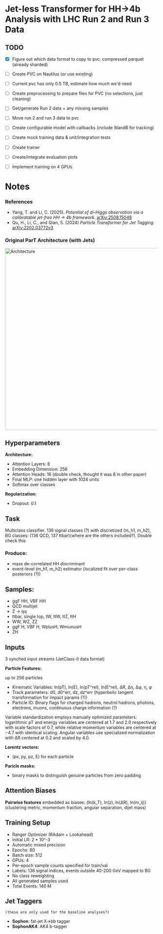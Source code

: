 # Jet-less Transformer for HH->4b Analysis with LHC Run 2 and Run 3 Data

## TODO

- [x] Figure out which data format to copy to pvc: compressed parquet (already sharded)
- [ ] Create PVC on Nautilus (or use existing)
- [ ] Current pvc has only 0.5 TB, estimate how much we'd need
- [ ] Create preprocessing to prepare files for PVC (no selections, just cleaning)
- [ ] Get/generate Run 2 data + any missing samples
- [ ] Move run 2 and run 3 data to pvc
- [ ] Create configurable model with callbacks (include WandB for tracking)
- [ ] Create mock training data & unit/integration tests
- [ ] Create trainer
- [ ] Create/integrate evaluation plots
- [ ] Implement training on 4 GPUs



# Notes

### References

- Yang, T. and Li, C. (2025). *Potential of di-Higgs observation via a calibratable jet-free HH → 4b framework*. [arXiv:2508.15048](https://arxiv.org/pdf/2508.15048)
- Qu, H., Li, C., and Qian, S. (2024) *Particle Transformer for Jet Tagging*. [arXiv:2202.03772v3](https://arxiv.org/pdf/2202.03772)

### Original ParT Architecture (with Jets)

<img src="figures/arch.png" alt="Architecture" width="600" title="Architecture diagram">

## Hyperparameters

**Architecture:**
 * Attention Layers: 8 
 * Embedding Dimension: 256
 * Attention Heads: 16 (double check, thought it was 8 in other paper)
 * Final MLP: one hidden layer with 1024 units
 * Softmax over classes

 **Regularization:** 
 * Dropout: 0.1

 ## Task

Multiclass classifier. 136 signal classes (?) with discretized (m_h1, m_h2), BG classes: (136 QCD, 137 ttbar)(where are the others included?). Double check this 
 
 ### Produce: 
 * mass de-correlated HH discriminant
 * event-level (m_h1, m_h2) estimator (localized fit over per-class posteriors (?))

 ## Samples:

 * ggF HH, VBF HH
 * QCD multijet
 * Z -> qq
 * ttbar, single top, tW, ttW, ttZ, ttH
 * WW, WZ, ZZ
 * ggF H, VBF H, WplusH, WmiunusH
 * ZH

 ## Inputs 
3 synched input streams (JetClass-II data format)

 **Particle Features:**

 up to 256 particles
  * Kinematic Variables:  ln(pT), ln(E), ln(pT^rel), ln(E^rel), ∆R, ∆η, ∆φ, η, φ
  * Track parameters: d0, d0^err, dz, dz^err  (hyperbolic tangent transformation for impact params (?))
  * Particle ID: Binary flags for charged hadrons, neutrol hadrons, photons, electrons, muons, continuous charge information (?)

Variable standardization employs manually optimized parameters: logarithmic pT and energy variables are centered at 1.7 and 2.0 respectively with scale factors of 0.7, while relative momentum variables are centered at −4.7 with identical scaling. Angular variables use specialized normalization with ∆R centered at 0.2 and scaled by 4.0.

**Lorentz vectors:**
 * (px, py, pz, E) for each particle

**Paricle masks:**
 * binary masks to distinguish genuine particles from zero padding

 ## Attention Biases
 **Pairwise features** embedded as biases: {ln(k_T), ln(z), ln(∆R), ln(m_ij)}
 (clustering metric, momentum fraction, angular separation, dijet mass)

 ## Training Setup

  * Ranger Optimizer (RAdam + Lookahead)
  * Initial LR: 2 * 10^-3
  * Automatic mixed precision
  * Epochs: 80
  * Batch size: 512
  * GPUs: 4
  * Per-epoch sample counts specified for train/val
  * Labels: 136 signal indices, events outside 40-200 GeV mapped to BG
  * No class reweighting
  * All generated samples used
  * Total Events: 140 M

  ## Jet Taggers
    (these are only used for the baseline analyses?)
  * **Sophon**: fat-jet X->bb tagger
  * **SophonAK4**: AK4 b-tagger










